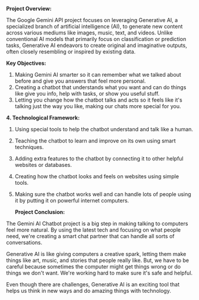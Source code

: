 **Project Overview:**

The Google Gemini API project focuses on leveraging Generative AI, a specialized branch of artificial intelligence (AI), to generate new content across various mediums like images, music, text, and videos. Unlike conventional AI models that primarily focus on classification or prediction tasks, Generative AI endeavors to create original and imaginative outputs, often closely resembling or inspired by existing data.

**Key Objectives:**

1. Making Gemini AI smarter so it can remember what we talked about before and give you answers that feel more personal.
2. Creating a chatbot that understands what you want and can do things like give you info, help with tasks, or show you useful stuff.
3. Letting you change how the chatbot talks and acts so it feels like it's talking just the way you like, making our chats more special for you.

**4. Technological Framework:**

1. Using special tools to help the chatbot understand and talk like a human.
2. Teaching the chatbot to learn and improve on its own using smart techniques.
3. Adding extra features to the chatbot by connecting it to other helpful websites or databases.
4. Creating how the chatbot looks and feels on websites using simple tools.
5. Making sure the chatbot works well and can handle lots of people using it by putting it on powerful internet computers.

   **Project Conclusion:**

The Gemini AI Chatbot project is a big step in making talking to computers feel more natural. By using the latest tech and focusing on what people need, we're creating a smart chat partner that can handle all sorts of conversations.

Generative AI is like giving computers a creative spark, letting them make things like art, music, and stories that people really like. But, we have to be careful because sometimes the computer might get things wrong or do things we don't want. We're working hard to make sure it's safe and helpful.

Even though there are challenges, Generative AI is an exciting tool that helps us think in new ways and do amazing things with technology.
